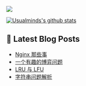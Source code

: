 ![](https://visitor-badge.glitch.me/badge?page_id=Usualminds.Usualminds)

[![Usualminds's github stats](https://github-readme-stats.vercel.app/api?username=Usualminds)](https://github.com/anuraghazra/github-readme-stats)

## 📕 Latest Blog Posts
<!-- BLOG-POST-LIST:START -->
- [Nginx 那些事](https://www.qjidea.com/nginx/)
- [一个有趣的博弈问题](https://www.qjidea.com/games/)
- [LRU 与 LFU](https://www.qjidea.com/lrulfu/)
- [字符串问题解析](https://www.qjidea.com/string/)
<!-- BLOG-POST-LIST:END -->
